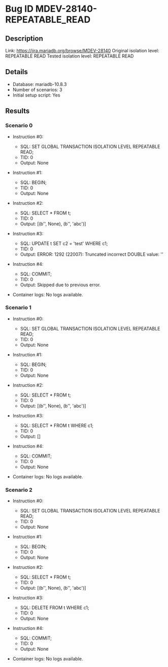 # Bug ID MDEV-28140-REPEATABLE_READ

## Description

Link:                     https://jira.mariadb.org/browse/MDEV-28140
Original isolation level: REPEATABLE READ
Tested isolation level:   REPEATABLE READ


## Details
 * Database: mariadb-10.8.3
 * Number of scenarios: 3
 * Initial setup script: Yes

## Results
### Scenario 0
 * Instruction #0:
     - SQL:  SET GLOBAL TRANSACTION ISOLATION LEVEL REPEATABLE READ;
     - TID: 0
     - Output: None
 * Instruction #1:
     - SQL:  BEGIN;
     - TID: 0
     - Output: None
 * Instruction #2:
     - SQL:  SELECT * FROM t;
     - TID: 0
     - Output: [(b'', None), (b'', 'abc')]
 * Instruction #3:
     - SQL:  UPDATE t SET c2 = 'test' WHERE c1;
     - TID: 0
     - Output: ERROR: 1292 (22007): Truncated incorrect DOUBLE value: ''
 * Instruction #4:
     - SQL:  COMMIT;
     - TID: 0
     - Output: Skipped due to previous error.

 * Container logs:
   No logs available.

### Scenario 1
 * Instruction #0:
     - SQL:  SET GLOBAL TRANSACTION ISOLATION LEVEL REPEATABLE READ;
     - TID: 0
     - Output: None
 * Instruction #1:
     - SQL:  BEGIN;
     - TID: 0
     - Output: None
 * Instruction #2:
     - SQL:  SELECT * FROM t;
     - TID: 0
     - Output: [(b'', None), (b'', 'abc')]
 * Instruction #3:
     - SQL:  SELECT * FROM t WHERE c1;
     - TID: 0
     - Output: []
 * Instruction #4:
     - SQL:  COMMIT;
     - TID: 0
     - Output: None

 * Container logs:
   No logs available.

### Scenario 2
 * Instruction #0:
     - SQL:  SET GLOBAL TRANSACTION ISOLATION LEVEL REPEATABLE READ;
     - TID: 0
     - Output: None
 * Instruction #1:
     - SQL:  BEGIN;
     - TID: 0
     - Output: None
 * Instruction #2:
     - SQL:  SELECT * FROM t;
     - TID: 0
     - Output: [(b'', None), (b'', 'abc')]
 * Instruction #3:
     - SQL:  DELETE FROM t WHERE c1;
     - TID: 0
     - Output: None
 * Instruction #4:
     - SQL:  COMMIT;
     - TID: 0
     - Output: None

 * Container logs:
   No logs available.
